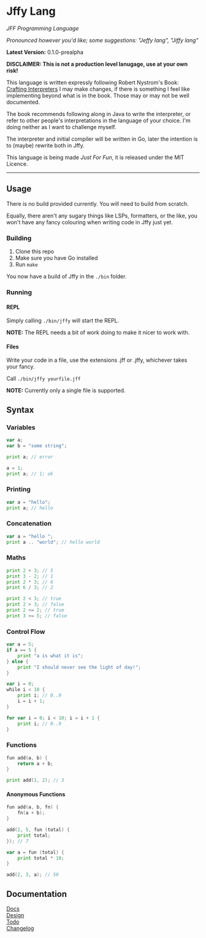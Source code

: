 # Jffy Lang

_JFF Programming Language_

_Pronounced however you'd like; some suggestions: "Jeffy lang", "Jiffy lang"_

**Latest Version:** 0.1.0-prealpha

**DISCLAIMER: This is not a production level lanugage, use at your own risk!**

This language is written expressly following Robert Nystrom's
Book: [Crafting Interpreters](https://craftinginterpreters.com/)
I may make changes, if there is something I feel like implementing beyond what is
in the book. Those may or may not be well documented.

The book recommends following along in Java to write the interpreter, or refer 
to other people's interpretations in the language of your choice. I'm doing 
neither as I want to challenge myself. 

The interpreter and initial compiler will be written in Go, later the intention
is to (maybe) rewrite both in Jffy. 

This language is being made _Just For Fun_, it is released under the MIT Licence.

___

## Usage

There is no build provided currently. You will need to build from scratch.

Equally, there aren't any sugary things like LSPs, formatters, or the like, you
won't have any fancy colouring when writing code in Jffy just yet.

### Building
1. Clone this repo
2. Make sure you have Go installed
3. Run `make`

You now have a build of Jffy in the `./bin` folder.

### Running

#### REPL
Simply calling `./bin/jffy` will start the REPL. 

**NOTE:** The REPL needs a bit of work doing to make it nicer to work with.

#### Files
Write your code in a file, use the extensions .jff or .jffy, whichever takes your fancy.

Call `./bin/jffy yourfile.jff`

**NOTE:** Currently only a single file is supported.

## Syntax

### Variables
```go
var a;
var b = "some string";

print a; // error

a = 1;
print a; // 1; ok

```

### Printing
```go
var a = "hello";
print a; // hello
```

### Concatenation
```go
var a = "hello ";
print a .. "world"; // hello world
```

### Maths
```go
print 2 + 3; // 5
print 3 - 2; // 1
print 2 * 3; // 6
print 6 / 3; // 2

print 2 < 3; // true
print 2 > 3; // false
print 2 <= 2; // true
print 3 >= 5; // false
```

### Control Flow
```go
var a = 5;
if a == 5 {
    print "a is what it is";
} else {
    print "I should never see the light of day!";
}

var i = 0;
while i < 10 {
    print i; // 0..9
    i = i + 1;
}

for var i = 0; i < 10; i = i + 1 {
    print i; // 0..9
}
```

### Functions
```go
fun add(a, b) {
    return a + b;
}

print add(1, 2); // 3
```

#### Anonymous Functions
```go
fun add(a, b, fn) {
    fn(a + b);
}

add(2, 5, fun (total) {
    print total;
}); // 7

var a = fun (total) {
    print total * 10;
}

add(2, 3, a); // 50
```

## Documentation

[Docs](./docs/TOC.md)<br/>
[Design](./docs/DESIGN.md)<br/>
[Todo](./docs/TODO.md)<br/>
[Changelog](./docs/CHANGELOG.md)
